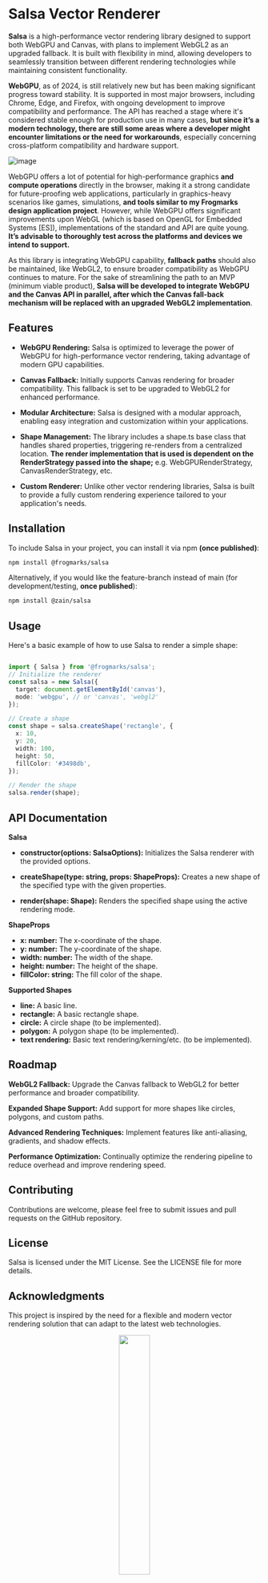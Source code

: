 # Salsa Vector Renderer

**Salsa** is a high-performance vector rendering library designed to support both WebGPU and Canvas, with plans to implement WebGL2 as an upgraded fallback. It is built with flexibility in mind, allowing developers to seamlessly transition between different rendering technologies while maintaining consistent functionality.

**WebGPU**, as of 2024, is still relatively new but has been making significant progress toward stability. It is supported in most major browsers, including Chrome, Edge, and Firefox, with ongoing development to improve compatibility and performance. 
The API has reached a stage where it's considered stable enough for production use in many cases, **but since it’s a modern technology, there are still some areas where a developer might encounter limitations or the need for workarounds**, especially 
concerning cross-platform compatibility and hardware support.

![image](https://github.com/user-attachments/assets/c97425fe-dfe7-47f2-ac52-b9acc4b6ff8f)




WebGPU offers a lot of potential for high-performance graphics **and compute operations** directly in the browser, making it a strong candidate for future-proofing web applications, 
particularly in graphics-heavy scenarios like games, simulations, **and tools similar to my Frogmarks design application project**. 
However, while WebGPU offers significant improvements upon WebGL (which is based on OpenGL for Embedded Systems [ES]), implementations of the standard and API are quite young. 
**It’s advisable to thoroughly test across the platforms and devices we intend to support.**

As this library is integrating WebGPU capability, **fallback paths** should also be maintained, like WebGL2, to ensure broader compatibility as WebGPU continues to mature.
For the sake of streamlining the path to an MVP (minimum viable product), **Salsa will be developed to integrate WebGPU and the Canvas API in parallel, after which the Canvas fall-back
mechanism will be replaced with an upgraded WebGL2 implementation**.

## Features

* **WebGPU Rendering:** Salsa is optimized to leverage the power of WebGPU for high-performance vector rendering, taking advantage of modern GPU capabilities.

* **Canvas Fallback:** Initially supports Canvas rendering for broader compatibility. This fallback is set to be upgraded to WebGL2 for enhanced performance.

* **Modular Architecture:** Salsa is designed with a modular approach, enabling easy integration and customization within your applications.

* **Shape Management:** The library includes a shape.ts base class that handles shared properties, triggering re-renders from a centralized location.
**The render implementation that is used is dependent on the RenderStrategy passed into the shape;** e.g. WebGPURenderStrategy, CanvasRenderStrategy, etc.

* **Custom Renderer:** Unlike other vector rendering libraries, Salsa is built to provide a fully custom rendering experience tailored to your application's needs.

## Installation

To include Salsa in your project, you can install it via npm **(once published)**:

```bash
npm install @frogmarks/salsa
```

Alternatively, if you would like the feature-branch instead of main (for development/testing, **once published**):

```bash
npm install @zain/salsa
```

## Usage

Here's a basic example of how to use Salsa to render a simple shape:

```typescript

import { Salsa } from '@frogmarks/salsa';
// Initialize the renderer
const salsa = new Salsa({
  target: document.getElementById('canvas'),
  mode: 'webgpu', // or 'canvas', 'webgl2'
});

// Create a shape
const shape = salsa.createShape('rectangle', {
  x: 10,
  y: 20,
  width: 100,
  height: 50,
  fillColor: '#3498db',
});

// Render the shape
salsa.render(shape);
```

## API Documentation

**Salsa**

* **constructor(options: SalsaOptions):** Initializes the Salsa renderer with the provided options.

* **createShape(type: string, props: ShapeProps):** Creates a new shape of the specified type with the given properties.

* **render(shape: Shape):** Renders the specified shape using the active rendering mode.

**ShapeProps**

* **x: number:** The x-coordinate of the shape.
* **y: number:** The y-coordinate of the shape.
* **width: number:** The width of the shape.
* **height: number:** The height of the shape.
* **fillColor: string:** The fill color of the shape.

**Supported Shapes**
* **line:** A basic line.
* **rectangle:** A basic rectangle shape.
* **circle:** A circle shape (to be implemented).
* **polygon:** A polygon shape (to be implemented).
* **text rendering:** Basic text rendering/kerning/etc. (to be implemented).

## Roadmap

**WebGL2 Fallback:** Upgrade the Canvas fallback to WebGL2 for better performance and broader compatibility.

**Expanded Shape Support:** Add support for more shapes like circles, polygons, and custom paths.

**Advanced Rendering Techniques:** Implement features like anti-aliasing, gradients, and shadow effects.

**Performance Optimization:** Continually optimize the rendering pipeline to reduce overhead and improve rendering speed.

## Contributing

Contributions are welcome, please feel free to submit issues and pull requests on the GitHub repository.

## License

Salsa is licensed under the MIT License. See the LICENSE file for more details.

## Acknowledgments

This project is inspired by the need for a flexible and modern vector rendering solution that can adapt to the latest web technologies.

<p align="center" max-width="300px">
  <img src="https://github.com/user-attachments/assets/2de0e332-ddc9-4542-b039-1eb832ea2f40" width="35%" />
</p>

